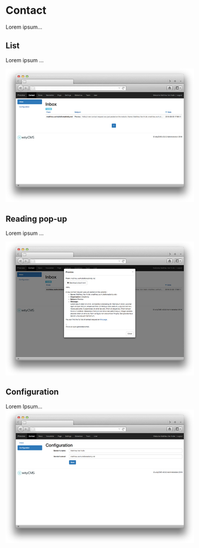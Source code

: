 # Contact

Lorem ipsum...

## List

Lorem ipsum ...

![](contact-01.jpg)
## Reading pop-up

Lorem ipsum ...

![](contact-02.jpg)
## Configuration 

Lorem Ipsum...
![](contact-03.jpg)


